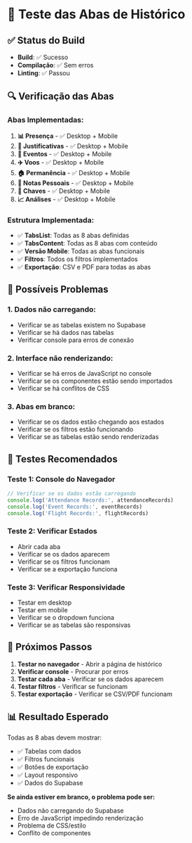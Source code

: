# 🧪 Teste das Abas de Histórico

## ✅ Status do Build
- **Build**: ✅ Sucesso
- **Compilação**: ✅ Sem erros
- **Linting**: ✅ Passou

## 🔍 Verificação das Abas

### **Abas Implementadas:**
1. **📊 Presença** - ✅ Desktop + Mobile
2. **📝 Justificativas** - ✅ Desktop + Mobile  
3. **📅 Eventos** - ✅ Desktop + Mobile
4. **✈️ Voos** - ✅ Desktop + Mobile
5. **🏠 Permanência** - ✅ Desktop + Mobile
6. **📝 Notas Pessoais** - ✅ Desktop + Mobile
7. **🔑 Chaves** - ✅ Desktop + Mobile
8. **📈 Análises** - ✅ Desktop + Mobile

### **Estrutura Implementada:**
- ✅ **TabsList**: Todas as 8 abas definidas
- ✅ **TabsContent**: Todas as 8 abas com conteúdo
- ✅ **Versão Mobile**: Todas as abas funcionais
- ✅ **Filtros**: Todos os filtros implementados
- ✅ **Exportação**: CSV e PDF para todas as abas

## 🚨 Possíveis Problemas

### **1. Dados não carregando:**
- Verificar se as tabelas existem no Supabase
- Verificar se há dados nas tabelas
- Verificar console para erros de conexão

### **2. Interface não renderizando:**
- Verificar se há erros de JavaScript no console
- Verificar se os componentes estão sendo importados
- Verificar se há conflitos de CSS

### **3. Abas em branco:**
- Verificar se os dados estão chegando aos estados
- Verificar se os filtros estão funcionando
- Verificar se as tabelas estão sendo renderizadas

## 🧪 Testes Recomendados

### **Teste 1: Console do Navegador**
```javascript
// Verificar se os dados estão carregando
console.log('Attendance Records:', attendanceRecords)
console.log('Event Records:', eventRecords)
console.log('Flight Records:', flightRecords)
```

### **Teste 2: Verificar Estados**
- Abrir cada aba
- Verificar se os dados aparecem
- Verificar se os filtros funcionam
- Verificar se a exportação funciona

### **Teste 3: Verificar Responsividade**
- Testar em desktop
- Testar em mobile
- Verificar se o dropdown funciona
- Verificar se as tabelas são responsivas

## 🔧 Próximos Passos

1. **Testar no navegador** - Abrir a página de histórico
2. **Verificar console** - Procurar por erros
3. **Testar cada aba** - Verificar se os dados aparecem
4. **Testar filtros** - Verificar se funcionam
5. **Testar exportação** - Verificar se CSV/PDF funcionam

## 📊 Resultado Esperado

Todas as 8 abas devem mostrar:
- ✅ Tabelas com dados
- ✅ Filtros funcionais
- ✅ Botões de exportação
- ✅ Layout responsivo
- ✅ Dados do Supabase

**Se ainda estiver em branco, o problema pode ser:**
- Dados não carregando do Supabase
- Erro de JavaScript impedindo renderização
- Problema de CSS/estilo
- Conflito de componentes
